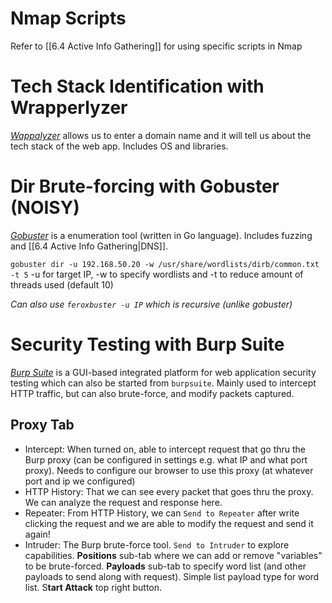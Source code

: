 # Nmap Scripts

Refer to [[6.4 Active Info Gathering]] for using specific scripts in Nmap

# Tech Stack Identification with Wrapperlyzer

[_Wappalyzer_](https://www.wappalyzer.com/) allows us to enter a domain name and it will tell us about the tech stack of the web app. Includes OS and libraries.


# Dir Brute-forcing with Gobuster (NOISY)

[_Gobuster_](https://www.kali.org/tools/gobuster/) is a enumeration tool (written in Go language). Includes fuzzing and [[6.4 Active Info Gathering|DNS]]. 

`gobuster dir -u 192.168.50.20 -w /usr/share/wordlists/dirb/common.txt -t 5`
	-u for target IP, -w to specify wordlists and -t to reduce amount of threads used (default 10)

*Can also use `feroxbuster -u IP` which is recursive (unlike gobuster)*

# Security Testing with Burp Suite

[_Burp Suite_](https://portswigger.net/burp) is a GUI-based integrated platform for web application security testing which can also be started from `burpsuite`. Mainly used to intercept HTTP traffic, but can also brute-force, and modify packets captured.

## Proxy Tab

- Intercept: When turned on, able to intercept request that go thru the Burp proxy (can be configured in settings e.g. what IP and what port proxy).
	Needs to configure our browser to use this proxy (at whatever port and ip we configured)
- HTTP History: That we can see every packet that goes thru the proxy.
	We can analyze the request and response here.
- Repeater: From HTTP History, we can `Send to Repeater` after write clicking the request and we are able to modify the request and send it again!
- Intruder: The Burp brute-force tool. `Send to Intruder` to explore capabilities.
	**Positions** sub-tab where we can add or remove "variables" to be brute-forced.  **Payloads** sub-tab to specify word list (and other payloads to send along with request). Simple list payload type for word list. S**tart Attack** top right button.
